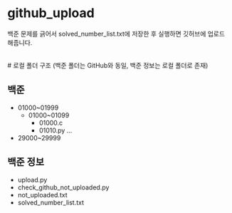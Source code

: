 # github_upload
백준 문제를 긁어서 solved_number_list.txt에 저장한 후 실행하면 깃허브에 업로드 해줍니다.

<br>
# 로컬 폴더 구조 (백준 폴더는 GitHub와 동일, 백준 정보는 로컬 폴더로 존재)

## 백준
- 01000~01999
  - 01000~01099
    - 01000.c
    - 01010.py
  ...
- 29000~29999

## 백준 정보
- upload.py
- check_github_not_uploaded.py
- not_uploaded.txt
- solved_number_list.txt

</br>
